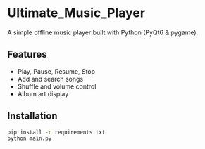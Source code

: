 # Ultimate_Music_Player

A simple offline music player built with Python (PyQt6 & pygame).  

## Features  
- Play, Pause, Resume, Stop  
- Add and search songs  
- Shuffle and volume control  
- Album art display 


## Installation  
```sh
pip install -r requirements.txt
python main.py
